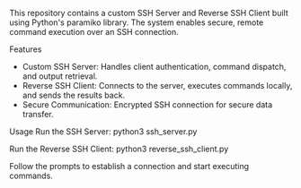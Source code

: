 This repository contains a custom SSH Server and Reverse SSH Client built using Python's paramiko library. The system enables secure, remote command execution over an SSH connection.

Features
- Custom SSH Server: Handles client authentication, command dispatch, and output retrieval.
- Reverse SSH Client: Connects to the server, executes commands locally, and sends the results back.
- Secure Communication: Encrypted SSH connection for secure data transfer.
  
Usage
Run the SSH Server:
python3 ssh_server.py

Run the Reverse SSH Client:
python3 reverse_ssh_client.py

Follow the prompts to establish a connection and start executing commands.

